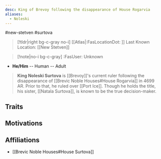 ```yaml
---
desc: King of Brevoy following the disappearance of House Rogarvia
aliases:
  - Noleski
---
```

#new-stetven #surtova
>[!tldr|right bg-c-gray no-i] [[Atlas|:FasLocationDot: ]] Last Known Location: [[New Stetven]]

>[!note|no-i bg-c-gray] :FasUser: Unknown

- **He/Him** -- Human -- Adult

>**King Noleski Surtova** is [[Brevoy]]'s current ruler following the disappearance of [[Brevic Noble Houses#House Rogarvia]] in 4699 AR. Prior to that, he ruled over [[Port Ice]]. Though he holds the title, his sister, [[Natala Surtova]], is known to be the true decision-maker.

## Traits


## Motivations


## Affiliations
- [[Brevic Noble Houses#House Surtova]]